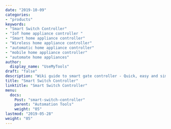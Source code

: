 ```yaml
---
date: "2019-10-09"
categories:
- "products"
keywords:
- "Smart Switch Controller"
- "IoT home appliance controller "
- "Smart home appliance controller"
- "Wireless home appliance controller"
- "automatic home appliance controller"
- "mobile home appliance controller"
- "automate home appliances"
author:
  display_name: "UseMyTools"
draft: "false"
description: "Wiki guide to smart gate controller - Quick, easy and simple way to automate your home appliances and control it from your mobile/tablet or PC. I has built-in timers to automate appliance ON/OFF schedules."
title: "Smart Switch Controller"
linktitle: "Smart Switch Controller"
menu:
  docs:
    Post: "smart-switch-controller"
    parent: "Automation Tools"
    weight: "05"
lastmod: "2019-05-28"
weight: "05"
---
```

